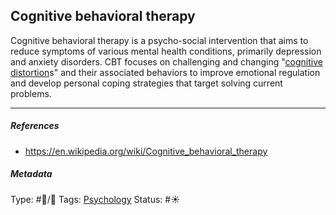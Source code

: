 ## Cognitive behavioral therapy

Cognitive behavioral therapy is a psycho-social intervention that aims to reduce symptoms of various mental health conditions, primarily depression and anxiety disorders. CBT focuses on challenging and changing "[cognitive distortion](Cognitive%20distortion.md)s" and their associated behaviors to improve emotional regulation and develop personal coping strategies that target solving current problems.

---

##### References

* https://en.wikipedia.org/wiki/Cognitive_behavioral_therapy

##### Metadata

Type: #🔵/🔵 
Tags: [Psychology](Psychology.md)
Status: #☀️ 
